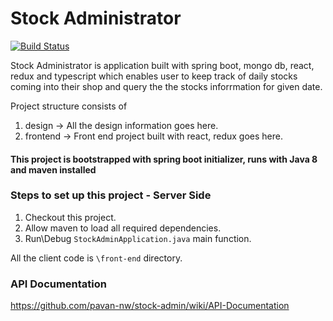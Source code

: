 # Stock Administrator
[![Build Status](https://travis-ci.com/pavan-nw/stock-admin.svg?branch=master)](https://travis-ci.com/pavan-nw/stock-admin)

Stock Administrator is application built with spring boot, mongo db, react, redux and typescript which enables user to keep track of daily stocks coming into their shop and query the the stocks inforrmation for given date.

Project structure consists of
1. design -> All the design information goes here.
2. frontend -> Front end project built with react, redux goes here.

#### This project is bootstrapped with spring boot initializer, runs with Java 8 and maven installed

### Steps to set up this project - Server Side
1. Checkout this project.
3. Allow maven to load all required dependencies.
4. Run\Debug `StockAdminApplication.java` main function.

All the client code is `\front-end` directory.

### API Documentation
https://github.com/pavan-nw/stock-admin/wiki/API-Documentation

